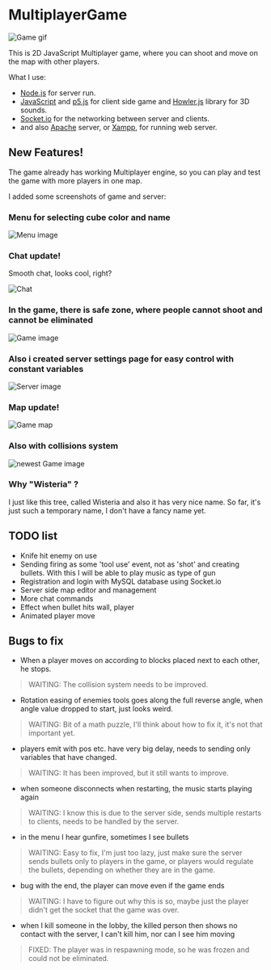 # MultiplayerGame

![Game gif](https://github.com/GeorgeSikora/MultiplayerGame/blob/master/screenshots/shooting.gif)

This is 2D JavaScript Multiplayer game, where you can shoot and move on the map with other players.

What I use:
- [Node.js](https://nodejs.org/en/) for server run.
- [JavaScript](https://www.javascript.com/) and [p5.js](https://p5js.org/) for client side game and [Howler.js](https://howlerjs.com/) library for 3D sounds.
- [Socket.io](https://socket.io/) for the networking between server and clients.
- and also [Apache](http://www.apache.org/) server, or [Xampp](https://www.apachefriends.org/index.html), for running web server.

## New Features!

The game already has working Multiplayer engine, so you can play and test the game with more players in one map.

I added some screenshots of game and server:

### Menu for selecting cube color and name
![Menu image](https://github.com/GeorgeSikora/MultiplayerGame/blob/master/screenshots/menu.png)


### Chat update!
Smooth chat, looks cool, right?

![Chat](https://github.com/GeorgeSikora/MultiplayerGame/blob/master/screenshots/chat.gif)

### In the game, there is safe zone, where people cannot shoot and cannot be eliminated
![Game image](https://github.com/GeorgeSikora/MultiplayerGame/blob/master/screenshots/game.png)

### Also i created server settings page for easy control with constant variables
![Server image](https://github.com/GeorgeSikora/MultiplayerGame/blob/master/screenshots/server.png)

### Map update!
![Game map](https://github.com/GeorgeSikora/MultiplayerGame/blob/master/screenshots/map.png)

### Also with collisions system
![newest Game image](https://github.com/GeorgeSikora/MultiplayerGame/blob/master/screenshots/game2.png)

### Why "Wisteria" ?

I just like this tree, called Wisteria and also it has very nice name. So far, it's just such a temporary name, I don't have a fancy name yet.

## TODO list
- Knife hit enemy on use
- Sending firing as some 'tool use' event, not as 'shot' and creating bullets. With this I will be able to play music as type of gun
- Registration and login with MySQL database using Socket.io
- Server side map editor and management
- More chat commands
- Effect when bullet hits wall, player
- Animated player move

## Bugs to fix
- When a player moves on according to blocks placed next to each other, he stops.
> WAITING: The collision system needs to be improved.
- Rotation easing of enemies tools goes along the full reverse angle, when angle value dropped to start, just looks weird.
> WAITING: Bit of a math puzzle, I'll think about how to fix it, it's not that important yet.
- players emit with pos etc. have very big delay, needs to sending only variables that have changed.
> WAITING: It has been improved, but it still wants to improve.
- when someone disconnects when restarting, the music starts playing again
> WAITING: I know this is due to the server side, sends multiple restarts to clients, needs to be handled by the server.
- in the menu I hear gunfire, sometimes I see bullets
> WAITING: Easy to fix, I'm just too lazy, just make sure the server sends bullets only to players in the game, or players would regulate the bullets, depending on whether they are in the game.
- bug with the end, the player can move even if the game ends
> WAITING: I have to figure out why this is so, maybe just the player didn't get the socket that the game was over.
- when I kill someone in the lobby, the killed person then shows no contact with the server, I can't kill him, nor can I see him moving
> FIXED: The player was in respawning mode, so he was frozen and could not be eliminated.

